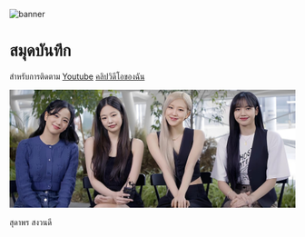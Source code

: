 ![banner](https://picsum.photos/800/250)

# สมุดบันทึก

สำหรับการติดตาม [Youtube](https://www.youtube.com/@BLACKPINK)
[คลิปวิดีโอของฉัน](https://www.example.com/myvideo.mp4)


![download banner](./banner.jpg)

สุดาพร สงวนดี
